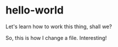 # hello-world
Let's learn how to work this thing, shall we?

So, this is how I change a file. Interesting!
